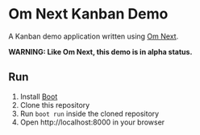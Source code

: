 # Om Next Kanban Demo

A Kanban demo application written using [Om Next](https://github.com/omcljs/om).

**WARNING: Like Om Next, this demo is in alpha status.**

## Run

1. Install [Boot](https://github.com/boot-clj/boot)
2. Clone this repository
3. Run `boot run` inside the cloned repository
4. Open http://localhost:8000 in your browser
